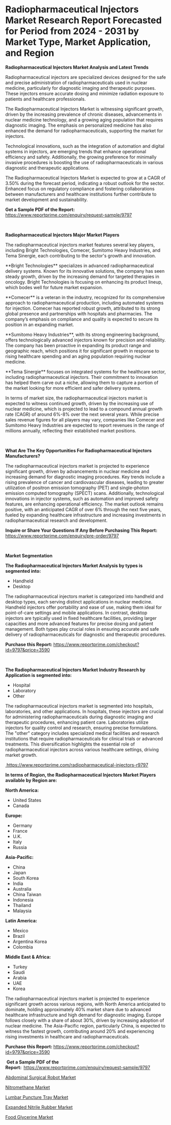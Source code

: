<p><h1>Radiopharmaceutical Injectors Market Research Report Forecasted for Period from 2024 -  2031 by Market Type, Market Application, and Region</h1></p><p><strong>Radiopharmaceutical Injectors Market Analysis and Latest Trends</strong></p>
<p><p>Radiopharmaceutical injectors are specialized devices designed for the safe and precise administration of radiopharmaceuticals used in nuclear medicine, particularly for diagnostic imaging and therapeutic purposes. These injectors ensure accurate dosing and minimize radiation exposure to patients and healthcare professionals.</p><p>The Radiopharmaceutical Injectors Market is witnessing significant growth, driven by the increasing prevalence of chronic diseases, advancements in nuclear medicine technology, and a growing aging population that requires diagnostic imaging. The emphasis on personalized medicine has also enhanced the demand for radiopharmaceuticals, supporting the market for injectors. </p><p>Technological innovations, such as the integration of automation and digital systems in injectors, are emerging trends that enhance operational efficiency and safety. Additionally, the growing preference for minimally invasive procedures is boosting the use of radiopharmaceuticals in various diagnostic and therapeutic applications. </p><p>The Radiopharmaceutical Injectors Market is expected to grow at a CAGR of 3.50% during the forecast period, indicating a robust outlook for the sector. Enhanced focus on regulatory compliance and fostering collaborations between manufacturers and healthcare institutions further contribute to market development and sustainability.</p></p>
<p><strong>Get a Sample PDF of the Report:&nbsp;</strong> <a href="https://www.reportprime.com/enquiry/request-sample/9797">https://www.reportprime.com/enquiry/request-sample/9797</a></p>
<p>&nbsp;</p>
<p><strong>Radiopharmaceutical Injectors Major Market Players</strong></p>
<p><p>The radiopharmaceutical injectors market features several key players, including Bright Technologies, Comecer, Sumitomo Heavy Industries, and Tema Sinergie, each contributing to the sector's growth and innovation.</p><p>**Bright Technologies** specializes in advanced radiopharmaceutical delivery systems. Known for its innovative solutions, the company has seen steady growth, driven by the increasing demand for targeted therapies in oncology. Bright Technologies is focusing on enhancing its product lineup, which bodes well for future market expansion.</p><p>**Comecer** is a veteran in the industry, recognized for its comprehensive approach to radiopharmaceutical production, including automated systems for injection. Comecer has reported robust growth, attributed to its strong global presence and partnerships with hospitals and pharmacies. The company’s emphasis on compliance and quality is expected to secure its position in an expanding market.</p><p>**Sumitomo Heavy Industries**, with its strong engineering background, offers technologically advanced injectors known for precision and reliability. The company has been proactive in expanding its product range and geographic reach, which positions it for significant growth in response to rising healthcare spending and an aging population requiring nuclear medicine.</p><p>**Tema Sinergie** focuses on integrated systems for the healthcare sector, including radiopharmaceutical injectors. Their commitment to innovation has helped them carve out a niche, allowing them to capture a portion of the market looking for more efficient and safer delivery systems.</p><p>In terms of market size, the radiopharmaceutical injectors market is expected to witness continued growth, driven by the increasing use of nuclear medicine, which is projected to lead to a compound annual growth rate (CAGR) of around 6%-8% over the next several years. While precise sales revenue figures for all players may vary, companies like Comecer and Sumitomo Heavy Industries are expected to report revenues in the range of millions annually, reflecting their established market positions.</p></p>
<p>&nbsp;</p>
<p><strong>What Are The Key Opportunities For Radiopharmaceutical Injectors Manufacturers?</strong></p>
<p><p>The radiopharmaceutical injectors market is projected to experience significant growth, driven by advancements in nuclear medicine and increasing demand for diagnostic imaging procedures. Key trends include a rising prevalence of cancer and cardiovascular diseases, leading to greater utilization of positron emission tomography (PET) and single-photon emission computed tomography (SPECT) scans. Additionally, technological innovations in injector systems, such as automation and improved safety features, are enhancing operational efficiency. The market outlook remains positive, with an anticipated CAGR of over 6% through the next five years, fueled by expanding healthcare infrastructure and increasing investments in radiopharmaceutical research and development.</p></p>
<p><strong>Inquire or Share Your Questions If Any Before Purchasing This Report:</strong> <a href="https://www.reportprime.com/enquiry/pre-order/9797">https://www.reportprime.com/enquiry/pre-order/9797</a></p>
<p>&nbsp;</p>
<p><strong>Market Segmentation</strong></p>
<p><strong>The Radiopharmaceutical Injectors Market Analysis by types is segmented into:</strong></p>
<p><ul><li>Handheld</li><li>Desktop</li></ul></p>
<p><p>The radiopharmaceutical injectors market is categorized into handheld and desktop types, each serving distinct applications in nuclear medicine. Handheld injectors offer portability and ease of use, making them ideal for point-of-care settings and mobile applications. In contrast, desktop injectors are typically used in fixed healthcare facilities, providing larger capacities and more advanced features for precise dosing and patient management. Both types play crucial roles in ensuring accurate and safe delivery of radiopharmaceuticals for diagnostic and therapeutic procedures.</p></p>
<p><strong>Purchase this Report:&nbsp;</strong><a href="https://www.reportprime.com/checkout?id=9797&price=3590">https://www.reportprime.com/checkout?id=9797&price=3590</a></p>
<p>&nbsp;</p>
<p><strong>The Radiopharmaceutical Injectors Market Industry Research by Application is segmented into:</strong></p>
<p><ul><li>Hospital</li><li>Laboratory</li><li>Other</li></ul></p>
<p><p>The radiopharmaceutical injectors market is segmented into hospitals, laboratories, and other applications. In hospitals, these injectors are crucial for administering radiopharmaceuticals during diagnostic imaging and therapeutic procedures, enhancing patient care. Laboratories utilize injectors for quality control and research, ensuring precise formulations. The "other" category includes specialized medical facilities and research institutions that require radiopharmaceuticals for clinical trials or advanced treatments. This diversification highlights the essential role of radiopharmaceutical injectors across various healthcare settings, driving market growth.</p></p>
<p><a href="https://www.reportprime.com/radiopharmaceutical-injectors-r9797">&nbsp;https://www.reportprime.com/radiopharmaceutical-injectors-r9797</a></p>
<p><strong>In terms of Region, the Radiopharmaceutical Injectors Market Players available by Region are:</strong></p>
<p>
    <p> <strong> North America: </strong>
        <ul>
            <li>United States</li>
            <li>Canada</li>
        </ul>
        </p> 
    <p> <strong> Europe: </strong>
        <ul>
            <li>Germany</li>
            <li>France</li>
            <li>U.K.</li>
            <li>Italy</li>
            <li>Russia</li>
        </ul>
        </p> 
    <p> <strong> Asia-Pacific: </strong>
        <ul>
            <li>China</li>
            <li>Japan</li>
            <li>South Korea</li>
            <li>India</li>
            <li>Australia</li>
            <li>China Taiwan</li>
            <li>Indonesia</li>
            <li>Thailand</li>
            <li>Malaysia</li>
        </ul>
        </p> 
    <p> <strong> Latin America: </strong>
        <ul>
            <li>Mexico</li>
            <li>Brazil</li>
            <li>Argentina Korea</li>
            <li>Colombia</li>
        </ul>
        </p> 
    <p> <strong> Middle East & Africa: </strong>
        <ul>
            <li>Turkey</li>
            <li>Saudi</li>
            <li>Arabia</li>
            <li>UAE</li>
            <li>Korea</li>
        </ul>
    </p>
    </p>
<p><p>The radiopharmaceutical injectors market is projected to experience significant growth across various regions, with North America anticipated to dominate, holding approximately 40% market share due to advanced healthcare infrastructure and high demand for diagnostic imaging. Europe follows closely with a share of about 30%, driven by increasing adoption of nuclear medicine. The Asia-Pacific region, particularly China, is expected to witness the fastest growth, contributing around 20% and experiencing rising investments in healthcare and radiopharmaceuticals.</p></p>
<p><strong>Purchase this Report: </strong><a href="https://www.reportprime.com/checkout?id=9797&price=3590">https://www.reportprime.com/checkout?id=9797&price=3590</a></p>
<p>&nbsp;<strong>Get a Sample PDF of the Report:&nbsp;&nbsp;</strong><a href="https://www.reportprime.com/enquiry/request-sample/9797">https://www.reportprime.com/enquiry/request-sample/9797</a></p>
<p><strong></strong></p>
<p><p><a href="https://github.com/sumonsky0m/Market-Research-Report-List-1/blob/main/abdominal-surgical-robot-market.md">Abdominal Surgical Robot Market</a></p><p><a href="https://issuu.com/reportprime-2/docs/nitromethane-market-size-2030.pptx_c0c1900c72d353">Nitromethane Market</a></p><p><a href="https://www.linkedin.com/pulse/lumbar-puncture-tray-market-evolution-global-trends-regional-elepe?trackingId=DttK0sdnS9iciIoFNcRxcQ%3D%3D">Lumbar Puncture Tray Market</a></p><p><a href="https://medium.com/@eloisadavis25/the-market-study-covers-the-expanded-nitrile-rubber-market-across-various-segments-e6ddfc092b5c">Expanded Nitrile Rubber Market</a></p><p><a href="https://issuu.com/reportprime-2/docs/food-glycerine-market-size-2030.ppt_2554cf73529cdc">Food Glycerine Market</a></p></p>